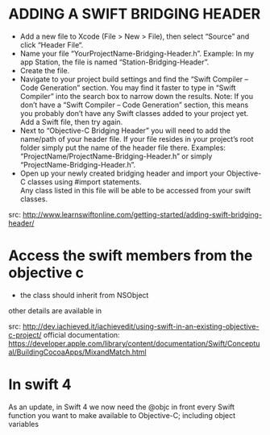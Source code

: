 # ADDING A SWIFT BRIDGING HEADER

* Add a new file to Xcode (File > New > File), then select “Source” and click “Header File“.
* Name your file “YourProjectName-Bridging-Header.h”.  Example: In my app Station, the file is named “Station-Bridging-Header”.
* Create the file.
* Navigate to your project build settings and find the “Swift Compiler – Code Generation” section.  You may find it faster to type in “Swift Compiler” into the search box to narrow down the results.  Note: If you don’t have a “Swift Compiler – Code Generation” section, this means you probably don’t have any Swift classes added to your project yet.  Add a Swift file, then try again.
* Next to “Objective-C Bridging Header” you will need to add the name/path of your header file.  If your file resides in your project’s root folder simply put the name of the header file there.  Examples:  “ProjectName/ProjectName-Bridging-Header.h” or simply “ProjectName-Bridging-Header.h”.
* Open up your newly created bridging header and import your Objective-C classes using #import statements.  
  Any class listed in this file will be able to be accessed from your swift classes.
  
src: http://www.learnswiftonline.com/getting-started/adding-swift-bridging-header/


# Access the swift members from the objective c

* the class should inherit from NSObject 

other details are available in 

src: http://dev.iachieved.it/iachievedit/using-swift-in-an-existing-objective-c-project/
official documentation: https://developer.apple.com/library/content/documentation/Swift/Conceptual/BuildingCocoaApps/MixandMatch.html

# In swift 4

As an update, in Swift 4 we now need the @objc in front every Swift function you want to make available to Objective-C; including object variables
